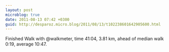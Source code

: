 ```yaml
---
layout: post
microblog: true
date: 2011-08-13 07:42 +0300
guid: http://desparoz.micro.blog/2011/08/13/t102238601642905600.html
---
```

Finished Walk with @walkmeter, time 41:04, 3.81 km, ahead of median walk 0:19, average 10:47.
